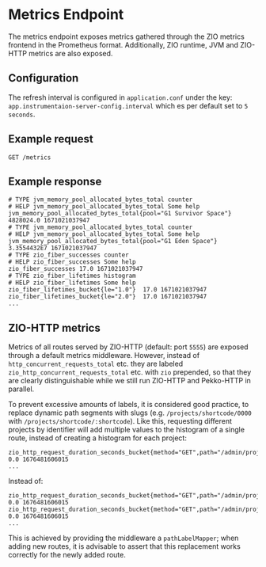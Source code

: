 # Metrics Endpoint

The metrics endpoint exposes metrics gathered through the ZIO metrics frontend in the Prometheus
format. Additionally, ZIO runtime, JVM and ZIO-HTTP metrics are also exposed.

## Configuration

The refresh interval is configured in `application.conf` under the key: `app.instrumentaion-server-config.interval`
which es per default set to `5 seconds`.


## Example request

`GET /metrics`


## Example response

```text
# TYPE jvm_memory_pool_allocated_bytes_total counter
# HELP jvm_memory_pool_allocated_bytes_total Some help
jvm_memory_pool_allocated_bytes_total{pool="G1 Survivor Space"}  4828024.0 1671021037947
# TYPE jvm_memory_pool_allocated_bytes_total counter
# HELP jvm_memory_pool_allocated_bytes_total Some help
jvm_memory_pool_allocated_bytes_total{pool="G1 Eden Space"}  3.3554432E7 1671021037947
# TYPE zio_fiber_successes counter
# HELP zio_fiber_successes Some help
zio_fiber_successes 17.0 1671021037947
# TYPE zio_fiber_lifetimes histogram
# HELP zio_fiber_lifetimes Some help
zio_fiber_lifetimes_bucket{le="1.0"}  17.0 1671021037947
zio_fiber_lifetimes_bucket{le="2.0"}  17.0 1671021037947
...
```

## ZIO-HTTP metrics

Metrics of all routes served by ZIO-HTTP (default: port `5555`) are exposed through a default metrics middleware. 
However, instead of `http_concurrent_requests_total` etc. they are labeled `zio_http_concurrent_requests_total` etc.
with `zio` prepended, so that they are clearly distinguishable while we still run ZIO-HTTP and Pekko-HTTP in parallel. 

To prevent excessive amounts of labels, it is considered good practice, 
to replace dynamic path segments with slugs (e.g. `/projects/shortcode/0000` with `/projects/shortcode/:shortcode`). 
Like this, requesting different projects by identifier will add multiple values to the histogram of a single route,
instead of creating a histogram for each project:

```
zio_http_request_duration_seconds_bucket{method="GET",path="/admin/projects/shortcode/:shortcode",status="200",le="0.005"} 0.0 1676481606015
...
```

Instead of:

```
zio_http_request_duration_seconds_bucket{method="GET",path="/admin/projects/shortcode/0000",status="200",le="0.005"} 0.0 1676481606015
zio_http_request_duration_seconds_bucket{method="GET",path="/admin/projects/shortcode/0001",status="200",le="0.005"} 0.0 1676481606015
...
```

This is achieved by providing the middleware a `pathLabelMapper`;
when adding new routes, it is advisable to assert that this replacement works correctly for the newly added route.
